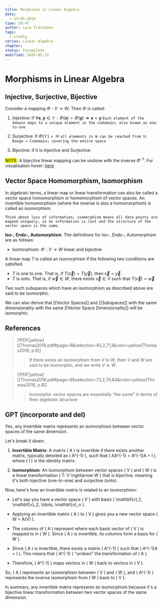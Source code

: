 ```yaml
---
title: Morphisms in Linear Algebra
date:
  - 13-05-2024
time: 10:47
author: Luca Trautmann
tags:
  - LinAlg
series: Linear Algebra
chapter: 
status: Incomplete
modified: 2024-05-13
---
```

# Morphisms in Linear Algebra
## Injective, Surjective, Bijective
Consider a mapping $\Phi: V \to W$. Then $\Phi$ is called:

1) Injective: if $\forall \boldsymbol{x}, \boldsymbol{y} \in \mathcal{V}: \Phi(\boldsymbol{x}) = \Phi (\boldsymbol{y}) \Longrightarrow \boldsymbol{x} = \boldsymbol{y}$ 
`Each element of the domain maps to a unique element in the codomain; also known as one-to-one`

2) Surjective: if $\Phi(\mathcal{V})=\mathcal{W}$ 
`all elements in W can be reached from V; Range = Codomain; covering the entire space`

3) Bijective: if it is Injective and Surjective



<mark class="hltr-red">NOTE</mark>: A bijective linear mapping can be undone with the inverse $\Phi^{-1}$. For visualisation hover: [here](injective_surjective.png)


## Vector Space Homomorphism, Isomorphism
In algebraic terms, a linear map or linear transformation can also be called a vector space homomorphism or homomorphism of vector spaces. An invertible homomorphism (where the inverse is also a homomorphism) is called an isomorphism. 



`Think about loss of information; isomorphism means all data points are mapped uniquely, so no information is lost and the structure of the vector space is the same.`  












__Iso-, Endo-, Automorphism__. The definitions for Iso-, Endo-, Automorphism are as follows:

- Isomorphism: $\Phi: V \to W$ linear and bijective 

A linear map $T$ is called an isomorphism if the following two conditions are satisfied.
- $T$ is one to one. That is, if $T(\vec{x})=T(\vec{y})$, then $\vec{x}=\vec{y}$.
- $T$ is onto. That is, if $\vec{w} \in W$, there exists $\vec{v} \in V$ such that $T(\vec{v})=\vec{w}$.

Two such subspaces which have an isomorphism as described above are said to be isomorphic. 

We can also derive that [[Vector Spaces]] and [[Subspaces]] with the same dimensionality with the same [[Vector Space Dimensionality]] will be isomorphic. 


## References

> [!PDF|yellow] [[Thomas2018.pdf#page=8&selection=45,2,71,1&color=yellow|Thomas2018, p.8]]
> > If there exists an isomorphism from $V$ to $W$, then $V$ and $W$ are said to be isomorphic, and we write $V \cong W$. 

> [!PDF|yellow] [[Thomas2018.pdf#page=8&selection=73,2,74,64&color=yellow|Thomas2018, p.8]]
> > Isomorphic vector spaces are essentially “the same” in terms of their algebraic structure


## GPT (incorporate and del)
Yes, any invertible matrix represents an isomorphism between vector spaces of the same dimension.

Let's break it down:

1. **Invertible Matrix**: A matrix \( A \) is invertible if there exists another matrix, typically denoted as \( A^{-1} \), such that \( AA^{-1} = A^{-1}A = I \), where \( I \) is the identity matrix.

2. **Isomorphism**: An isomorphism between vector spaces \( V \) and \( W \) is a linear transformation \( T: V \rightarrow W \) that is bijective, meaning it's both injective (one-to-one) and surjective (onto).

Now, here's how an invertible matrix is related to an isomorphism:

- Let's say you have a vector space \( V \) with basis \( \mathbf{v}_1, \mathbf{v}_2, \ldots, \mathbf{v}_n \).
  
- Applying an invertible matrix \( A \) to \( V \) gives you a new vector space \( W = A(V) \).

- The columns of \( A \) represent where each basis vector of \( V \) is mapped to in \( W \). Since \( A \) is invertible, its columns form a basis for \( W \).

- Since \( A \) is invertible, there exists a matrix \( A^{-1} \) such that \( A^{-1}A = I \). This means that \( A^{-1} \) "undoes" the transformation of \( A \).

- Therefore, \( A^{-1} \) maps vectors in \( W \) back to vectors in \( V \).

So, \( A \) represents an isomorphism between \( V \) and \( W \), and \( A^{-1} \) represents the inverse isomorphism from \( W \) back to \( V \).

In summary, any invertible matrix represents an isomorphism because it's a bijective linear transformation between two vector spaces of the same dimension.